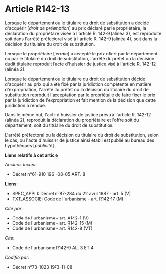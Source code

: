 # Article R142-13

Lorsque le département ou le titulaire du droit de substitution a décidé d'acquérir [*droit de préemption*] au prix déclaré
par le propriétaire, la déclaration du propriétaire visée à l'article R. 142-9 (alinéa 3), est reproduite soit dans l'arrêté
préfectoral visé à l'article R. 142-9 (alinéa 4), soit dans la décision du titulaire du droit de substitution.

Lorsque le propriétaire [*terrain*] a accepté le prix offert par le département ou par le titulaire du droit de substitution,
l'arrêté du préfet ou la décision dudit titulaire reproduit l'acte d'huissier de justice visé à l'article R. 142-12 (alinéa
2).

Lorsque le département ou le titulaire du droit de substitution décide d'acquérir au prix qui a été fixé par la juridiction
compétente en matière d'expropriation, l'arrêté du préfet ou la décision du titulaire du droit de substitution reproduit
l'acceptation par le propriétaire de faire fixer le prix par la juridiction de l'expropriation et fait mention de la décision
que cette juridiction a rendue.

Dans le même but, l'acte d'huissier de justice prévu à l'article R. 142-12 (alinéa 2), reproduit la déclaration du
propriétaire et l'offre soit du département, soit du titulaire du droit de substitution.

L'arrêté préfectoral ou la décision du titulaire du droit de substitution, selon le cas, ou l'acte d'huissier de justice
ainsi établi est publié au bureau des hypothèques [*publicité*] .

**Liens relatifs à cet article**

_Anciens textes_:

  - Décret n°61-910 1961-08-05 ART. 8

**Liens**:

  - SPEC_APPLI: Décret n°87-284 du 22 avril 1987 - art. 5 (V)
  - TXT_ASSOCIE: Code de l'urbanisme - art. R142-17 (M)

_Cité par_:

  - Code de l'urbanisme - art. A142-1 (V)
  - Code de l'urbanisme - art. R142-15 (M)
  - Code de l'urbanisme - art. R142-8 (VT)

_Cite_:

  - Code de l'urbanisme R142-9 AL. 3 ET 4

_Codifié par_:

  - Décret n°73-1023 1973-11-08
